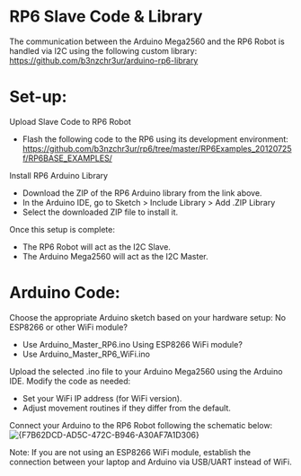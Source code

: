 # RP6 Slave Code & Library
The communication between the Arduino Mega2560 and the RP6 Robot is handled via I2C using the following custom library: https://github.com/b3nzchr3ur/arduino-rp6-library

# Set-up:
Upload Slave Code to RP6 Robot
- Flash the following code to the RP6 using its development environment: https://github.com/b3nzchr3ur/rp6/tree/master/RP6Examples_20120725f/RP6BASE_EXAMPLES/

Install RP6 Arduino Library
- Download the ZIP of the RP6 Arduino library from the link above.
- In the Arduino IDE, go to Sketch > Include Library > Add .ZIP Library
- Select the downloaded ZIP file to install it.

Once this setup is complete:
- The RP6 Robot will act as the I2C Slave.
- The Arduino Mega2560 will act as the I2C Master.

# Arduino Code:
Choose the appropriate Arduino sketch based on your hardware setup:
No ESP8266 or other WiFi module?
- Use Arduino_Master_RP6.ino
Using ESP8266 WiFi module?
- Use Arduino_Master_RP6_WiFi.ino

Upload the selected .ino file to your Arduino Mega2560 using the Arduino IDE.
Modify the code as needed:
- Set your WiFi IP address (for WiFi version).
- Adjust movement routines if they differ from the default.

Connect your Arduino to the RP6 Robot following the schematic below:
![{F7B62DCD-AD5C-472C-B946-A30AF7A1D306}](https://github.com/user-attachments/assets/d0d3734e-b2c6-4f3c-8058-7454b052e9a7)

Note: If you are not using an ESP8266 WiFi module, establish the connection between your laptop and Arduino via USB/UART instead of WiFi.
